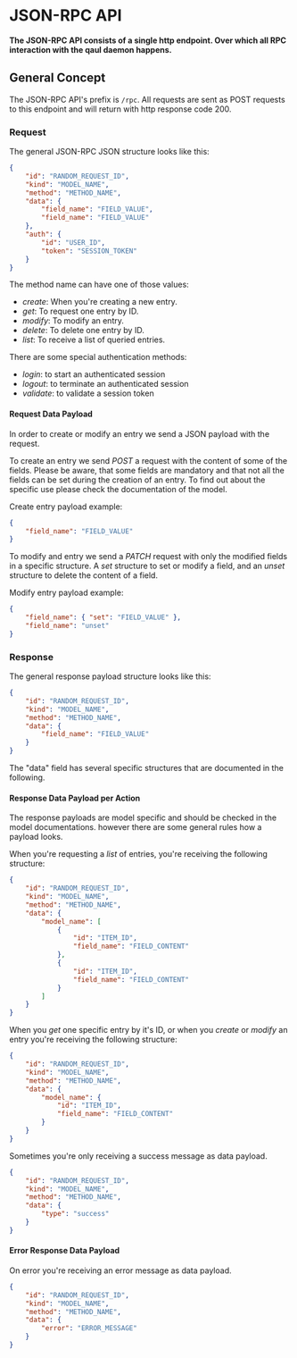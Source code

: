 # JSON-RPC API

**The JSON-RPC API consists of a single http endpoint. Over which all RPC interaction with the qaul daemon happens.**


## General Concept

The JSON-RPC API's prefix is `/rpc`.
All requests are sent as POST requests to this endpoint and will return with http response code 200.

### Request

The general JSON-RPC JSON structure looks like this:

```json
{
    "id": "RANDOM_REQUEST_ID",
    "kind": "MODEL_NAME",
    "method": "METHOD_NAME",
    "data": {
        "field_name": "FIELD_VALUE",
        "field_name": "FIELD_VALUE"
    },
    "auth": {
        "id": "USER_ID",
        "token": "SESSION_TOKEN"
    }
}
```

The method name can have one of those values:

* _create_: When you're creating a new entry.
* _get_: To request one entry by ID.
* _modify_: To modify an entry.
* _delete_: To delete one entry by ID.
* _list_: To receive a list of queried entries.

There are some special authentication methods:

* _login_: to start an authenticated session
* _logout_: to terminate an authenticated session
* _validate_: to validate a session token


#### Request Data Payload

In order to create or modify an entry we send a JSON payload with the request.

To create an entry we send _POST_ a request with the content of some of the fields. Please be aware, that some fields are mandatory and that not all the fields can be set during the creation of an entry. To find out about the specific use please check the documentation of the model.

Create entry payload example:

```JSON
{
    "field_name": "FIELD_VALUE"
}
```

To modify and entry we send a _PATCH_ request with only the modified fields in a specific structure. A _set_ structure to set or modify a field, and an _unset_ structure to delete the content of a field.

Modify entry payload example:

```JSON
{
    "field_name": { "set": "FIELD_VALUE" },
    "field_name": "unset"
}
```

### Response

The general response payload structure looks like this:

```json
{
    "id": "RANDOM_REQUEST_ID",
    "kind": "MODEL_NAME",
    "method": "METHOD_NAME",
    "data": {
        "field_name": "FIELD_VALUE"
    }
}
```

The "data" field has several specific structures that are documented in the following.


#### Response Data Payload per Action

The response payloads are model specific and should be checked in the model documentations. however there are some general rules how a payload looks.

When you're requesting a _list_ of entries, you're receiving the following structure:

```json
{
    "id": "RANDOM_REQUEST_ID",
    "kind": "MODEL_NAME",
    "method": "METHOD_NAME",
    "data": {
        "model_name": [
            {
                "id": "ITEM_ID",
                "field_name": "FIELD_CONTENT"
            },
            {
                "id": "ITEM_ID",
                "field_name": "FIELD_CONTENT"
            }
        ]
    }
}
```

When you _get_ one specific entry by it's ID, or when you _create_ or _modify_ an entry you're receiving the following structure:

```json
{
    "id": "RANDOM_REQUEST_ID",
    "kind": "MODEL_NAME",
    "method": "METHOD_NAME",
    "data": {
        "model_name": {
            "id": "ITEM_ID",
            "field_name": "FIELD_CONTENT"
        }
    }
}
```

Sometimes you're only receiving a success message as data payload.

```json
{
    "id": "RANDOM_REQUEST_ID",
    "kind": "MODEL_NAME",
    "method": "METHOD_NAME",
    "data": {
        "type": "success"
    }
}
```

#### Error Response Data Payload

On error you're receiving an error message as data payload.

```json
{
    "id": "RANDOM_REQUEST_ID",
    "kind": "MODEL_NAME",
    "method": "METHOD_NAME",
    "data": {
        "error": "ERROR_MESSAGE"
    }
}
```
